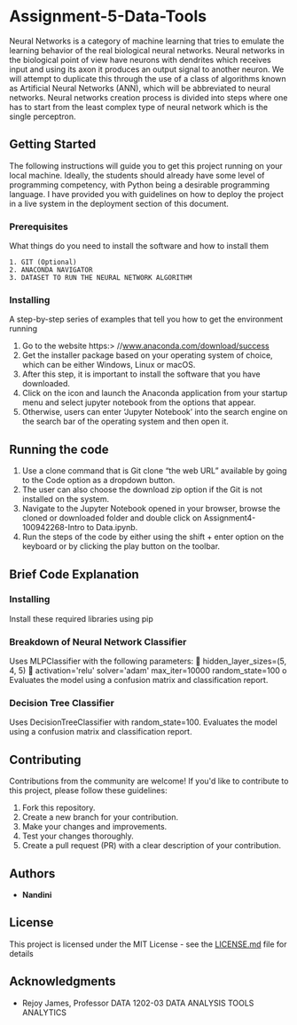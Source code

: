 # Assignment-5-Data-Tools

Neural Networks is a category of machine learning that tries to emulate the learning behavior of the real biological neural networks. Neural networks in the biological point of view have neurons with dendrites which receives input and using its axon it produces an output signal to another neuron. We will attempt to duplicate this through the use of a class of algorithms known as Artificial Neural Networks (ANN), which will be abbreviated to neural networks. Neural networks creation process is divided into steps where one has to start from the least complex type of neural network which is the single perceptron.

## Getting Started

The following instructions will guide you to get this project running on your local machine. Ideally, the students should already have some level of programming competency, with Python being a desirable programming language. I have provided you with guidelines on how to deploy the project in a live system in the deployment section of this document.

### Prerequisites

What things do you need to install the software and how to install them

```
1. GIT (Optional)
2. ANACONDA NAVIGATOR
3. DATASET TO RUN THE NEURAL NETWORK ALGORITHM
```

### Installing

A step-by-step series of examples that tell you how to get the environment running

1. Go to the website https:> //www.anaconda.com/download/success
2. Get the installer package based on your operating system of choice, which can be either Windows, Linux or macOS.
3. After this step, it is important to install the software that you have downloaded.
4. Click on the icon and launch the Anaconda application from your startup menu and select jupyter notebook from the options that appear.
5. Otherwise, users can enter ‘Jupyter Notebook’ into the search engine on the search bar of the operating system and then open it.

## Running the code

1. Use a clone command that is Git clone “the web URL” available by going to the Code option as a dropdown button.
2. The user can also choose the download zip option if the Git is not installed on the system.
3. Navigate to the Jupyter Notebook opened in your browser, browse the cloned or downloaded folder and double click on Assignment4-100942268-Intro to Data.ipynb.
4. Run the steps of the code by either using the shift + enter option on the keyboard or by clicking the play button on the toolbar.

## Brief Code Explanation
### Installing 
Install these required libraries using pip
### Breakdown of Neural Network Classifier 
Uses MLPClassifier with the following parameters:  hidden_layer_sizes=(5, 4, 5)  activation='relu' solver='adam'  max_iter=10000  random_state=100 o Evaluates the model using a confusion matrix and classification report.
### Decision Tree Classifier
Uses DecisionTreeClassifier with random_state=100. Evaluates the model using a confusion matrix and classification report.

## Contributing

Contributions from the community are welcome! If you'd like to contribute to this project, please follow these guidelines:

1. Fork this repository.
2. Create a new branch for your contribution.
3. Make your changes and improvements.
4. Test your changes thoroughly.
5. Create a pull request (PR) with a clear description of your contribution.


## Authors

* **Nandini**

## License

This project is licensed under the MIT License - see the [LICENSE.md](LICENSE.md) file for details

## Acknowledgments

* Rejoy James, Professor DATA 1202-03 DATA ANALYSIS TOOLS ANALYTICS
